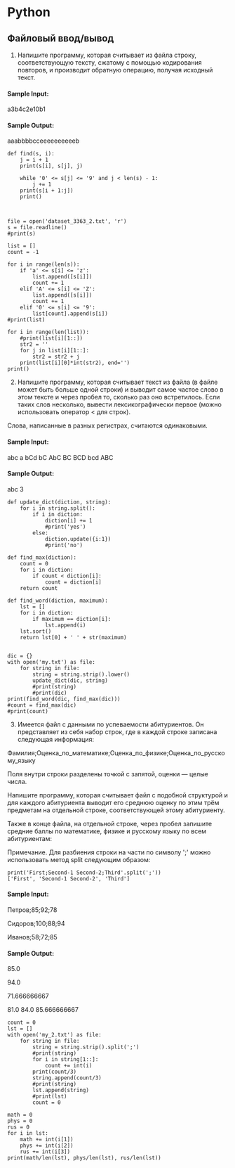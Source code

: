 # Python

## Файловый ввод/вывод

1)  Напишите программу, которая считывает из файла строку, соответствующую тексту, сжатому с помощью кодирования повторов, и производит обратную операцию, получая исходный текст.

#### Sample Input:

a3b4c2e10b1

#### Sample Output:

aaabbbbcceeeeeeeeeeb

```
def find(s, i):
    j = i + 1
    print(s[i], s[j], j)

    while '0' <= s[j] <= '9' and j < len(s) - 1:
        j += 1
    print(s[i + 1:j])
    print()



file = open('dataset_3363_2.txt', 'r')
s = file.readline()
#print(s)

list = []
count = -1

for i in range(len(s)):
    if 'a' <= s[i] <= 'z':
        list.append([s[i]])
        count += 1
    elif 'A' <= s[i] <= 'Z':
        list.append([s[i]])
        count += 1
    elif '0' <= s[i] <= '9':
        list[count].append(s[i])
#print(list)

for i in range(len(list)):
    #print(list[i][1::])
    str2 = ''
    for j in list[i][1::]:
        str2 = str2 + j
    print(list[i][0]*int(str2), end='')
print()
```

2)  Напишите программу, которая считывает текст из файла (в файле может быть больше одной строки) и выводит самое частое слово в этом тексте и через пробел то, сколько раз оно встретилось. Если таких слов несколько, вывести лексикографически первое (можно использовать оператор < для строк).

Слова, написанные в разных регистрах, считаются одинаковыми.

#### Sample Input:

abc a bCd bC AbC BC BCD bcd ABC

#### Sample Output:

abc 3

```
def update_dict(diction, string):
    for i in string.split():
        if i in diction:
            diction[i] += 1
            #print('yes')
        else:
            diction.update({i:1})
            #print('no')

def find_max(diction):
    count = 0
    for i in diction:
        if count < diction[i]:
            count = diction[i]
    return count

def find_word(diction, maximum):
    lst = []
    for i in diction:
        if maximum == diction[i]:
            lst.append(i)
    lst.sort()
    return lst[0] + ' ' + str(maximum)
    

dic = {}
with open('my.txt') as file:
    for string in file:
        string = string.strip().lower()
        update_dict(dic, string)
        #print(string)
        #print(dic)
print(find_word(dic, find_max(dic)))
#count = find_max(dic)
#print(count)
```

3)  Имеется файл с данными по успеваемости абитуриентов. Он представляет из себя набор строк, где в каждой строке записана следующая информация:

Фамилия;Оценка_по_математике;Оценка_по_физике;Оценка_по_русскому_языку

Поля внутри строки разделены точкой с запятой, оценки — целые числа.

Напишите программу, которая считывает файл с подобной структурой и для каждого абитуриента выводит его среднюю оценку по этим трём предметам на отдельной строке, соответствующей этому абитуриенту.

Также в конце файла, на отдельной строке, через пробел запишите средние баллы по математике, физике и русскому языку по всем абитуриентам:

Примечание. Для разбиения строки на части по символу ';' можно использовать метод split следующим образом: 
```
print('First;Second-1 Second-2;Third'.split(';'))
['First', 'Second-1 Second-2', 'Third']
```
#### Sample Input:

Петров;85;92;78

Сидоров;100;88;94

Иванов;58;72;85

#### Sample Output:

85.0

94.0

71.666666667

81.0 84.0 85.666666667

```
count = 0
lst = []
with open('my_2.txt') as file:
    for string in file:
        string = string.strip().split(';')
        #print(string)
        for i in string[1::]:
            count += int(i)
        print(count/3)
        string.append(count/3)
        #print(string)
        lst.append(string)
        #print(lst)
        count = 0

math = 0
phys = 0
rus = 0
for i in lst:
    math += int(i[1])
    phys += int(i[2])
    rus += int(i[3])
print(math/len(lst), phys/len(lst), rus/len(lst))
```
